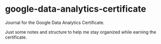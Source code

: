 # google-data-analytics-certificate
Journal for the Google Data Analytics Certificate.

Just some notes and structure to help me stay organized while earning the certificate.
